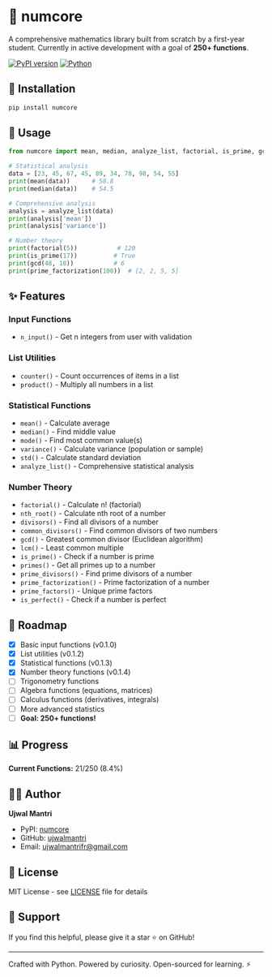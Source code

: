 # 🧮 numcore

A comprehensive mathematics library built from scratch by a first-year student. Currently in active development with a goal of **250+ functions**.

[![PyPI version](https://badge.fury.io/py/numcore.svg)](https://pypi.org/project/numcore/)
[![Python](https://img.shields.io/badge/python-3.7+-blue.svg)](https://www.python.org/downloads/)

## 🚀 Installation

```bash
pip install numcore
```

## 📖 Usage

```python
from numcore import mean, median, analyze_list, factorial, is_prime, gcd

# Statistical analysis
data = [23, 45, 67, 45, 89, 34, 78, 98, 54, 55]
print(mean(data))      # 58.8
print(median(data))    # 54.5

# Comprehensive analysis
analysis = analyze_list(data)
print(analysis['mean'])
print(analysis['variance'])

# Number theory
print(factorial(5))           # 120
print(is_prime(17))          # True
print(gcd(48, 18))           # 6
print(prime_factorization(100))  # [2, 2, 5, 5]
```

## ✨ Features

### **Input Functions**
- `n_input()` - Get n integers from user with validation

### **List Utilities**
- `counter()` - Count occurrences of items in a list
- `product()` - Multiply all numbers in a list

### **Statistical Functions**
- `mean()` - Calculate average
- `median()` - Find middle value
- `mode()` - Find most common value(s)
- `variance()` - Calculate variance (population or sample)
- `std()` - Calculate standard deviation
- `analyze_list()` - Comprehensive statistical analysis

### **Number Theory**
- `factorial()` - Calculate n! (factorial)
- `nth_root()` - Calculate nth root of a number
- `divisors()` - Find all divisors of a number
- `common_divisors()` - Find common divisors of two numbers
- `gcd()` - Greatest common divisor (Euclidean algorithm)
- `lcm()` - Least common multiple
- `is_prime()` - Check if a number is prime
- `primes()` - Get all primes up to a number
- `prime_divisors()` - Find prime divisors of a number
- `prime_factorization()` - Prime factorization of a number
- `prime_factors()` - Unique prime factors
- `is_perfect()` - Check if a number is perfect

## 🎯 Roadmap

- [x] Basic input functions (v0.1.0)
- [x] List utilities (v0.1.2)
- [x] Statistical functions (v0.1.3)
- [x] Number theory functions (v0.1.4)
- [ ] Trigonometry functions
- [ ] Algebra functions (equations, matrices)
- [ ] Calculus functions (derivatives, integrals)
- [ ] More advanced statistics
- [ ] **Goal: 250+ functions!**

## 📊 Progress

**Current Functions:** 21/250 (8.4%)

## 👨‍💻 Author

**Ujwal Mantri**
- PyPI: [numcore](https://pypi.org/project/numcore/)
- GitHub: [ujwalmantri](https://github.com/ujwalmantri/numcore)
- Email: ujwalmantrifr@gmail.com

## 📝 License

MIT License - see [LICENSE](LICENSE) file for details

## 🌟 Support

If you find this helpful, please give it a star ⭐ on GitHub!

---

Crafted with Python. Powered by curiosity. Open-sourced for learning. ⚡